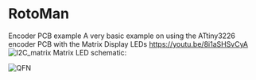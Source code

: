 # RotoMan
Encoder PCB example
A very basic example on using the ATtiny3226 encoder PCB with the Matrix Display LEDs
https://youtu.be/8i1aSHSvCyA
![I2C_matrix](https://user-images.githubusercontent.com/91569879/210689227-56a488a0-36a0-4d76-8591-4eb8c7a838bc.jpg)
Matrix LED schematic:

![QFN](https://user-images.githubusercontent.com/91569879/210691543-f1800f6d-b746-45df-8d67-967b79820165.jpg)
